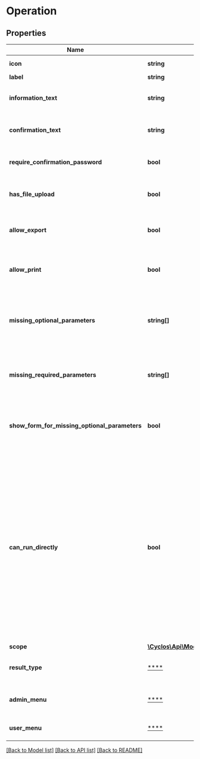 # Operation

## Properties
Name | Type | Description | Notes
------------ | ------------- | ------------- | -------------
**icon** | **string** | The character that represents the icon in the Cyclos font | [optional] 
**label** | **string** | A representative label about the operation | [optional] 
**information_text** | **string** | A message to be displayed to the user when displaying the parameters form. Only returned in contexts where the operation can be executed. | [optional] 
**confirmation_text** | **string** | A message to be shown to the user in order to confirm the operation execution. Only returned in contexts where the operation can be executed. | [optional] 
**require_confirmation_password** | **bool** | Indicates whether this operation requires confirmation password. Only returned in contexts where the operation can be executed. | [optional] 
**has_file_upload** | **bool** | Indicates whether this operation accepts a file upload as input. Only returned in contexts where the operation can be executed. | [optional] 
**allow_export** | **bool** | Does this operation allows exporting the results as CSV? Only returned if &#x60;resultType&#x60; is &#x60;resultPage&#x60;. Only returned in contexts where the operation can be executed. | [optional] 
**allow_print** | **bool** | Does this operation allows printing the results as PDF? Only returned if &#x60;resultType&#x60; is &#x60;resultPage&#x60;. Only returned in contexts where the operation can be executed. | [optional] 
**missing_optional_parameters** | **string[]** | The optional custom fields without a value. The front-end could opt-in to rely on the &#x60;showFormForMissingOptionalParameters&#x60; flag to determine whether to show or not an input form if there&#x27;s a missing poptional form field. Only returned in contexts where the operation can be executed. | [optional] 
**missing_required_parameters** | **string[]** | The required custom fields without a value. This means the operation will fail with a validation error if the parameters present in this list are not given when run it. Only returned in contexts where the operation can be executed. | [optional] 
**show_form_for_missing_optional_parameters** | **bool** | Indicates whether a form to enter the missing optional parameters must be shown. Only returned if the &#x60;missingOptionalParameters&#x60; list is not empty and &#x60;scope&#x60; is  &#x60;internal&#x60;. Only returned in contexts where the operation can be executed. | [optional] 
**can_run_directly** | **bool** | Use the other flags instead. This flag was decomposed in several others to allow better control at the moment of run a custom operation. For example, if your front-end asks for the confirmation password in a popup instead of in its own page and  the only thing you need to run the operation is that (i.e thereare no missing parameters, no file upload, etc)  then you could show the popup to collect the password and then run the custom operation directly in the same page on which you are.   Indicates whether this operation can be executed directly, without showing a form page. More specifically, this flag is true if:  - There are no confirmation text nor informational text - File upload is not allowed - Confirmation password is not required - All required parameters were set - All optional parametes were set or, if not, the option to show the form in case of missing parameters is false.  Only returned in contexts where the operation can be executed. | [optional] 
**scope** | [**\Cyclos\Api\Model\OperationScopeEnum**](OperationScopeEnum.md) |  | [optional] 
**result_type** | [****](.md) | The type of data returned after the operation is executed. Only returned in contexts where the operation can be executed. | [optional] 
**admin_menu** | [****](.md) | In which administration menu the operation shows up. Only returned in contexts where the operation can be executed. | [optional] 
**user_menu** | [****](.md) | In which user menu the operation shows up. Only returned in contexts where the operation can be executed. | [optional] 

[[Back to Model list]](../../README.md#documentation-for-models) [[Back to API list]](../../README.md#documentation-for-api-endpoints) [[Back to README]](../../README.md)

